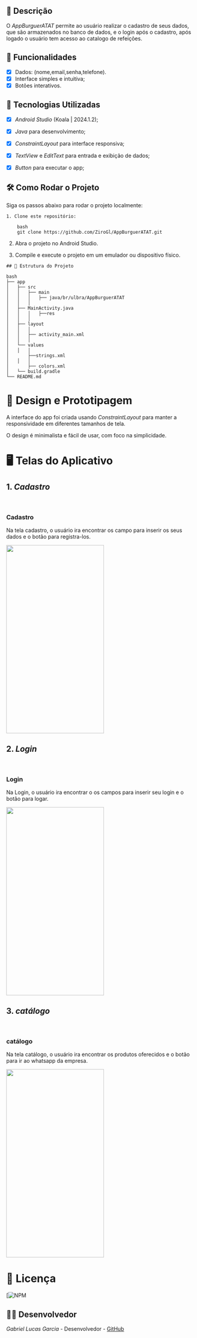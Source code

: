 ## 📱 Descrição

O *AppBurguerATAT* permite ao usuário realizar o cadastro de seus dados, que são armazenados no banco de dados, e o login após o cadastro, após logado o usuário tem acesso ao catalogo de refeições.  

## 🔧 Funcionalidades

- [x] Dados: (nome,email,senha,telefone).
- [x] Interface simples e intuitiva;
- [x] Botões interativos.

## 🚀 Tecnologias Utilizadas

- [x] *Android Studio* (Koala | 2024.1.2);
- [x] *Java* para desenvolvimento;
- [x] *ConstraintLayout* para interface responsiva;
- [x] *TextView* e *EditText* para entrada e exibição de dados;
- [x] *Button*   para executar o app;


## 🛠️ Como Rodar o Projeto

Siga os passos abaixo para rodar o projeto localmente:

```
1. Clone este repositório:

    bash
    git clone https://github.com/ZiroGl/AppBurguerATAT.git
```
    

2. Abra o projeto no Android Studio.

3. Compile e execute o projeto em um emulador ou dispositivo físico.

```
## 📂 Estrutura do Projeto

bash
├── app
│   ├── src
│   │   ├── main
│   │   │   ├── java/br/ulbra/AppBurguerATAT
│   │   │  
│   ├── MainActivity.java        
│   │   │   ├──res
│   │   │  
│   ├── layout
│   │   │  
│   │   ├── activity_main.xml      
│   │   │  
│   └── values
│   │   │  
│       ├──strings.xml                       
│   │   │  
│       ├── colors.xml             
│   └── build.gradle               
└── README.md                      
```


 
# 🎨 Design e Prototipagem
 
A interface do app foi criada usando *ConstraintLayout* para manter a responsividade em diferentes tamanhos de tela.
 
O design é minimalista e fácil de usar, com foco na simplicidade.
 
# 🖥️ Telas do Aplicativo
 
## 1. *Cadastro*
 <br> <h3> Cadastro</h3>
Na tela cadastro, o usuário ira encontrar os campo para inserir os seus dados e o botão para registra-los.


<img src="https://github.com/user-attachments/assets/18bde791-14e0-4548-a60e-0fea647d96c8" width="260" height="500"/>

## 2. *Login*
 <br> <h3> Login</h3>
Na Login, o usuário ira encontrar o os campos para inserir seu login e o botão para logar.


<img src="https://github.com/user-attachments/assets/41f20d35-00b6-441e-b51a-c177149ba154" width="260" height="500"/>

## 3. *catálogo*
 <br> <h3> catálogo</h3>
Na tela catálogo, o usuário ira encontrar os produtos oferecidos e o botão para ir ao whatsapp da empresa.


<img src="https://github.com/user-attachments/assets/61f91ed5-ee9e-4789-a33b-a0c3610fa46e" width="260" height="500"/>

# 📄 Licença

[![NPM](https://github.com/ZiroGl/AppBurguerATAT/blob/main/LICENSE)  

## 👨‍💻 Desenvolvedor 

*Gabriel Lucas Garcia* - Desenvolvedor - [GitHub](https://github.com/ZiroGl) 


